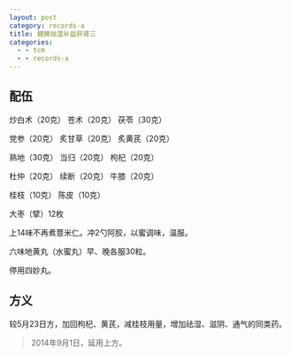 ```yaml
---
layout: post
category: records-a
title: 健脾祛湿补益肝肾三
categories:
  - - tcm
  - - records-a
---
```


## 配伍 ##

炒白术（20克） 苍术（20克） 茯苓（30克） 

党参（20克） 炙甘草（20克） 炙黄芪（20克）

熟地（30克） 当归（20克） 枸杞（20克）

杜仲（20克） 续断（20克） 牛膝（20克）

桂枝（10克） 陈皮（10克）

大枣（擘）12枚

上14味不再煮薏米仁。冲2勺阿胶，以蜜调味，温服。

六味地黄丸（水蜜丸）早、晚各服30粒。

停用四妙丸。

## 方义 ##

较5月23日方，加回枸杞、黄芪，减桂枝用量，增加祛湿、滋阴、通气的同类药。

> 2014年9月1日，延用上方。

